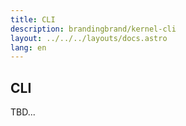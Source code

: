 ```yaml
---
title: CLI
description: brandingbrand/kernel-cli
layout: ../../../layouts/docs.astro
lang: en
---
```


## CLI

TBD...
